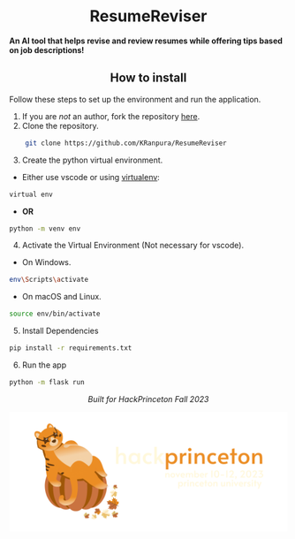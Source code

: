 <div align=center>

# ResumeReviser

</div>

**An AI tool that helps revise and review resumes while offering tips based on job descriptions!**

<div align="center">

## How to install

</div>

Follow these steps to set up the environment and run the application.
1. If you are *not* an author, fork the repository [here](https://github.com/KRanpura/ResumeReviser/fork).
2. Clone the repository.
```bash
    git clone https://github.com/KRanpura/ResumeReviser
```
3. Create the python virtual environment.
- Either use vscode or using [virtualenv](https://learnpython.com/blog/how-to-use-virtualenv-python/):
```bash
virtual env 
```
- **OR**
```bash
python -m venv env
```
4. Activate the Virtual Environment (Not necessary for vscode).

- On Windows.

```bash
env\Scripts\activate
```

- On macOS and Linux.

```bash
source env/bin/activate
```

5. Install Dependencies
```bash
pip install -r requirements.txt
```

6. Run the app
```bash
python -m flask run
```

<p align="center">
<i>Built for HackPrinceton Fall 2023<i>
<p>

![hackprinceton banner](imgs/hackprinceton_banner.png)
